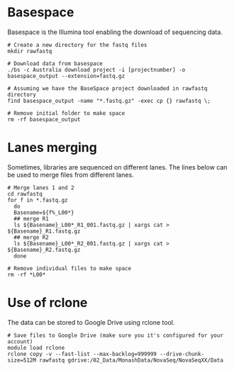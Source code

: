 # Basespace

Basespace is the Illumina tool enabling the download of sequencing data.

```
# Create a new directory for the fastq files
mkdir rawfastq

# Download data from basespace
./bs -c Australia download project -i [projectnumber] -o basespace_output --extension=fastq.gz

# Assuming we have the BaseSpace project downloaded in rawfastq directory
find basespace_output -name "*.fastq.gz" -exec cp {} rawfastq \;

# Remove initial folder to make space
rm -rf basespace_output
```

# Lanes merging

Sometimes, libraries are sequenced on different lanes. The lines below can be used to merge files from different lanes.

```
# Merge lanes 1 and 2
cd rawfastq
for f in *.fastq.gz
  do
  Basename=${f%_L00*}
  ## merge R1
  ls ${Basename}_L00*_R1_001.fastq.gz | xargs cat > ${Basename}_R1.fastq.gz
  ## merge R2
  ls ${Basename}_L00*_R2_001.fastq.gz | xargs cat > ${Basename}_R2.fastq.gz
  done

# Remove individual files to make space
rm -rf *L00*
```

# Use of rclone

The data can be stored to Google Drive using rclone tool.

```
# Save files to Google Drive (make sure you it's configured for your account)
module load rclone
rclone copy -v --fast-list --max-backlog=999999 --drive-chunk-size=512M rawfastq gdrive:/02_Data/MonashData/NovaSeq/NovaSeqXX/Data
```
